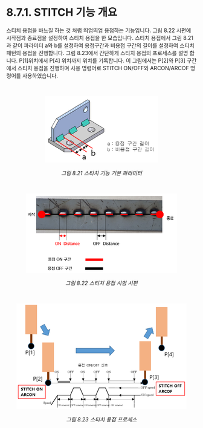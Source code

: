 ﻿# 8.7.1. STITCH 기능 개요
 
스티치 용접을 바느질 하는 것 처럼 띄엄띄엄 용접하는 기능입니다. 그림 8.22 시편에 시작점과 종료점을 설정하여 스티치 용접을 한 모습입니다. 스티치 용접에서 그림 8.21과 같이 파라미터 a와 b를 설정하여 용접구간과 비용접 구간의 길이를 설정하여 스티치 패턴의 용접을 진행합니다.
그림 8.23에서 간단하게 스티치 용접의 프로세스를 설명 합니다. P[1]위치에서 P[4] 위치까지 위치를 기록합니다. 이 그림에서는 P[2]와 P[3] 구간에서 스티치 용접을 진행하며 사용 명령어로 STITCH ON/OFF와 ARCON/ARCOF 명령어를 사용하였습니다.

</br>

<p align="center">
 <img src="../../images/8_21.png" width="300"></img>
 <em><p align="center">그림 8.21 스티치 기능 기본 파라미터</p></em>
</p> 

</br>



<p align="center">
 <img src="../../images/8_22.png" width="400"></img>
 <em><p align="center">그림 8.22 스티치 용접 시험 시편</p></em>
</p> 
 
</br>


<p align="center">
 <img src="../../images/8_23.png" width="450"></img>
 <em><p align="center">그림 8.23 스티치 용접 프로세스</p></em>
</p> 










 






